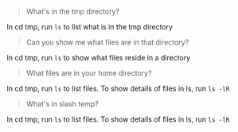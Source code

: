 >What's in the tmp directory?

In cd tmp, run `ls` to list what is in the tmp directory

>Can you show me what files are in that directory?

In cd tmp, run `ls` to show what files reside in a directory

>What files are in your home directory?

In cd tmp, run `ls` to list files.  To show details of files in ls, run `ls -lR`

>What's in slash temp?

In cd tmp, run `ls` to list files.  To show details of files in ls, run `ls -lR`
